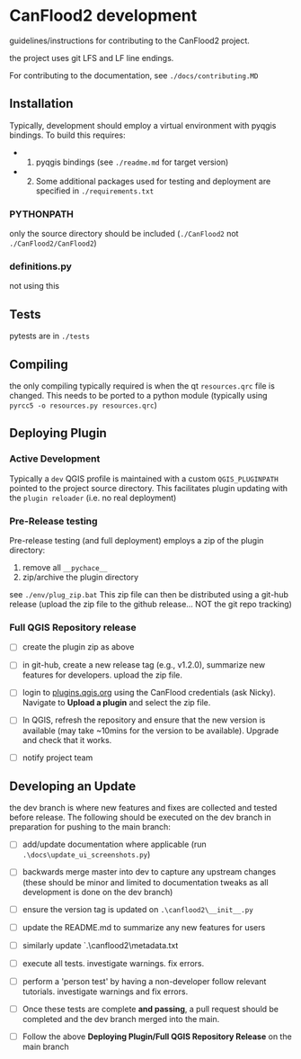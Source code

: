 # CanFlood2 development
guidelines/instructions for contributing to the CanFlood2 project.

the project uses git LFS and LF line endings.

For contributing to the documentation, see `./docs/contributing.MD`

## Installation
Typically, development should employ a virtual environment with pyqgis bindings.
To build this requires:
- 1) pyqgis bindings (see `./readme.md` for target version)
- 2) Some additional packages used for testing and deployment are specified in `./requirements.txt`
 
### PYTHONPATH
only the source directory should be included (`./CanFlood2` not `./CanFlood2/CanFlood2`)


### definitions.py
not using this

## Tests
pytests are in `./tests`

## Compiling
the only compiling typically required is when the qt `resources.qrc` file is changed. 
This needs to be ported to a python module (typically using  `pyrcc5 -o resources.py resources.qrc`)



## Deploying Plugin

### Active Development
Typically a `dev` QGIS profile is maintained with a custom `QGIS_PLUGINPATH` pointed to the project source directory. 
This facilitates plugin updating with the `plugin reloader` (i.e. no real deployment) 

### Pre-Release testing
Pre-release testing (and full deployment) employs a zip of the plugin directory:
1) remove all `__pychace__`
2) zip/archive the plugin directory

see `./env/plug_zip.bat`
This zip file can then be distributed using a git-hub release (upload the zip file to the github release... NOT the git repo tracking)


### Full QGIS Repository release
- [ ] create the plugin zip as above

- [ ] in git-hub, create a new release tag (e.g., v1.2.0), summarize new features for developers. upload the zip file. 

- [ ] login to [plugins.qgis.org](https://plugins.qgis.org/accounts/login/?next=/plugins/my) using the CanFlood credentials (ask Nicky). Navigate to **Upload a plugin** and select the zip file.

- [ ] In QGIS, refresh the repository and ensure that the new version is available (may take ~10mins for the version to be available). Upgrade and check that it works.

- [ ] notify project team

## Developing an Update

the dev branch is where new features and fixes are collected and tested before release. The following should be executed on the dev branch in preparation for pushing to the main branch:

- [ ] add/update documentation where applicable (run `.\docs\update_ui_screenshots.py`)

- [ ] backwards merge master into dev to capture any upstream changes (these should be minor and limited to documentation tweaks as all development is done on the dev branch)

- [ ] ensure the version tag is updated on `.\canflood2\__init__.py`

- [ ] update the README.md to summarize any new features for users

- [ ] similarly update `.\canflood2\metadata.txt

- [ ] execute all tests. investigate warnings. fix errors. 

- [ ] perform a 'person test' by having a non-developer follow relevant tutorials. investigate warnings and fix errors.

- [ ] Once these tests are complete **and passing**, a pull request should be completed and the dev branch merged into the main.

- [ ] Follow the above **Deploying Plugin/Full QGIS Repository Release** on the main branch 
